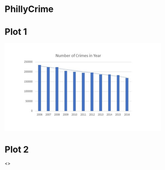 # PhillyCrime


<h1> Plot 1 </h1>
<img src = 'https://github.com/xiaoyan2109/PhillyCrime/blob/master/plot1-total%20crime%20mount%20in%20year.jpg' alt = 'plot 1'/>

<h1> Plot 2 </h1>
<>
